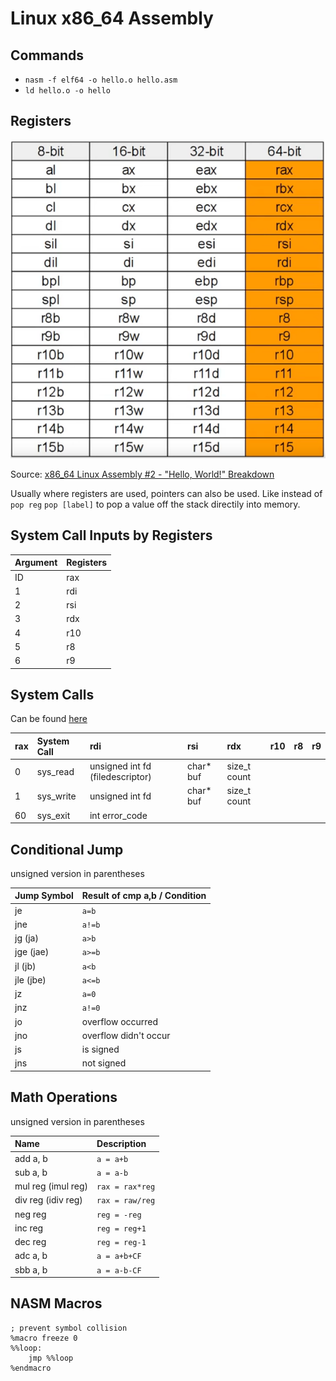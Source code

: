 # Linux x86_64 Assembly

## Commands

- `nasm -f elf64 -o hello.o hello.asm`
- `ld hello.o -o hello`

## Registers

<img src="registers.png">

Source: [x86_64 Linux Assembly #2 - "Hello, World!" Breakdown](https://www.youtube.com/watch?v=BWRR3Hecjao&list=PLetF-YjXm-sCH6FrTz4AQhfH6INDQvQSn&index=2)

Usually where registers are used, pointers can also be used.
Like instead of `pop reg` `pop [label]` to pop a value off the stack directily into memory.

## System Call Inputs by Registers

| Argument | Registers |
| :------- | :-------- |
| ID       | rax       |
| 1        | rdi       |
| 2        | rsi       |
| 3        | rdx       |
| 4        | r10       |
| 5        | r8        |
| 6        | r9        |

## System Calls

Can be found [here](https://blog.rchapman.org/posts/Linux_System_Call_Table_for_x86_64/)

| rax | System Call | rdi                              | rsi        | rdx          | r10 | r8  | r9  |
| :-- | :---------- | :------------------------------- | :--------- | :----------- | :-- | :-- | :-- |
| 0   | sys_read    | unsigned int fd (filedescriptor) | char\* buf | size_t count |     |     |     |
| 1   | sys_write   | unsigned int fd                  | char\* buf | size_t count |     |     |     |
| 60  | sys_exit    | int error_code                   |            |              |     |     |     |

## Conditional Jump

unsigned version in parentheses

| Jump Symbol | Result of cmp a,b / Condition |
| :---------- | :---------------------------- |
| je          | `a=b`                         |
| jne         | `a!=b`                        |
| jg (ja)     | `a>b`                         |
| jge (jae)   | `a>=b`                        |
| jl (jb)     | `a<b`                         |
| jle (jbe)   | `a<=b`                        |
| jz          | `a=0`                         |
| jnz         | `a!=0`                        |
| jo          | overflow occurred             |
| jno         | overflow didn't occur         |
| js          | is signed                     |
| jns         | not signed                    |

## Math Operations

unsigned version in parentheses

| Name               | Description     |
| :----------------- | :-------------- |
| add a, b           | `a = a+b`       |
| sub a, b           | `a = a-b`       |
| mul reg (imul reg) | `rax = rax*reg` |
| div reg (idiv reg) | `rax = raw/reg` |
| neg reg            | `reg = -reg`    |
| inc reg            | `reg = reg+1`   |
| dec reg            | `reg = reg-1`   |
| adc a, b           | `a = a+b+CF`    |
| sbb a, b           | `a = a-b-CF`    |

## NASM Macros

```
; prevent symbol collision
%macro freeze 0
%%loop:
    jmp %%loop
%endmacro
```
